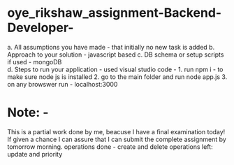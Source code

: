 # oye_rikshaw_assignment-Backend-Developer-




a. All assumptions you have made - that initially no new task is added
b. Approach to your solution - javascript based
c. DB schema or setup scripts if used - mongoDB  
d. Steps to run your application - used visual studio code - 1. run npm i - to make sure node js is  installed 
                                                             2. go to the main folder and run node app.js
                                                             3. on any browswer run - localhost:3000
                                                             
                                                             
                                                             
                                                             
                                                             
# Note: -          
This is a partial work done by me,  beacuse I have a final examination today! If given a chance I can assure that I can submit the complete assignment by tomorrow morning.
operations done - create  and  delete
operations left: update and priority
